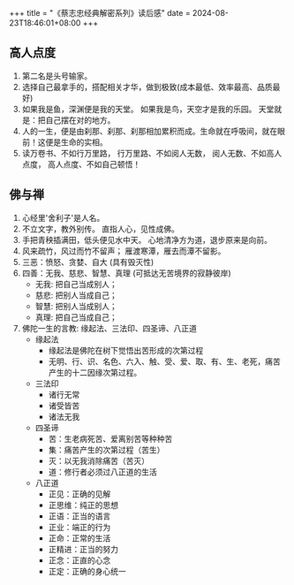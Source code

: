 +++
title = "《蔡志忠经典解密系列》读后感"
date =  2024-08-23T18:46:01+08:00
+++

## 高人点度

1. 第二名是头号输家。
1. 选择自己最拿手的，搭配相关才华，做到极致(成本最低、效率最高、品质最好)
1. 如果我是鱼，深渊便是我的天堂。 如果我是鸟，天空才是我的乐园。 天堂就是：把自己摆在对的地方。
1. 人的一生，便是由刹那、刹那、刹那相加累积而成。生命就在呼吸间，就在眼前！这便是生命的实相。
1. 读万卷书、不如行万里路， 行万里路、不如阅人无数， 阅人无数、不如高人点度， 高人点度、不如自己顿悟！

## 佛与禅

1. 心经里'舍利子'是人名。
1. 不立文字，教外别传。 直指人心，见性成佛。
1. 手把青秧插满田，低头便见水中天。 心地清净方为道，退步原来是向前。
1. 风来疏竹，风过而竹不留声； 雁渡寒潭，雁去而潭不留影。
1. 三恶：愤怒、贪婪、自大 (具有毁灭性)
1. 四善：无我、慈悲、智慧、真理 (可抵达无苦境界的寂静彼岸)
   - 无我: 把自己当成别人；
   - 慈悲: 把别人当成自己；
   - 智慧: 把别人当成别人；
   - 真理: 把自己当成自己；
1. 佛陀一生的言教: 缘起法、三法印、四圣谛、八正道
   - 缘起法
     - 缘起法是佛陀在树下觉悟出苦形成的次第过程
     - 无明、行、识、名色、六入、触、受、爱、取、有、生、老死，痛苦产生的十二因缘次第过程。
   - 三法印
     - 诸行无常
     - 诸受皆苦
     - 诸法无我
   - 四圣谛
     - 苦：生老病死苦、爱离别苦等种种苦
     - 集：痛苦产生的次第过程（苦生）
     - 灭：以无我消除痛苦（苦灭）
     - 道：修行者必须过八正道的生活
   - 八正道
     - 正见：正确的见解
     - 正思维：纯正的思想
     - 正语：正当的语言
     - 正业：端正的行为
     - 正命：正常的生活
     - 正精进：正当的努力
     - 正念：正直的心念
     - 正定：正确的身心统一
